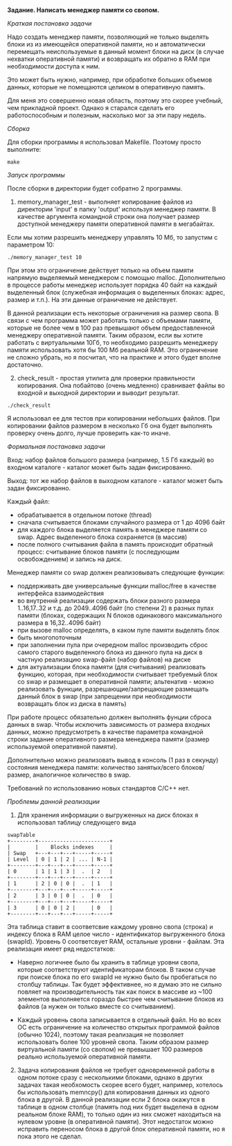 **Задание. Написать менеджер памяти со свопом.**

*Краткая постановка задачи*

Надо создать менеджер памяти, позволяющий не только выделять блоки из 
из имеющейся оперативной памяти, но и автоматически перемещать неиспользуемые
в данный момент блоки на диск (в случае нехватки оперативной памяти) и
возвращать их обратно в RAM при необходимости доступа к ним.

Это может быть нужно, например, при обработке больших объемов
данных, которые не помещаются целиком в оперативную память.

Для меня это совершенно новая область, поэтому это скорее учебный,
чем прикладной проект. Однако я старался сделать его работоспособным
и полезным, насколько мог за эти пару недель.

*Сборка*

Для сборки программы я использовал Makefile. Поэтому просто выполните:
```
make
```

*Запуск программы*

После сборки в директории будет собратно 2 программы.

1. memory_manager_test - выполняет копирование файлов из директории 'input' в папку 'output'
используя менеджер памяти. В качестве аргумента командной строки она получает размер
доступной менеджеру памяти оперативной памяти в мегабайтах. 

Если мы хотим разрешить менеджеру управлять 10 Мб, то запустим с параметром 10:

```
./memory_manager_test 10
```

При этом это ограничение действует только на объем памяти напрямую выделяемый менеджером с помощью malloc.
Дополнительно в процессе работы менеджер использует порядка 40 байт на каждый выделенный блок (служебная информация о выделенных блоках: адрес, размер и т.п.). На эти данные ограничение не действует.

В данной реализации есть некоторые ограничения на размер свопа. В связи с чем программа может работать
только с объемами памяти, которые не более чем в 100 раз превышают объем предоставленной менеджеру 
оперативной памяти. Таким образом, если вы хотите работать с виртуальными 10Гб, то необходимо
разрешить менеджеру памяти использовать хотя бы 100 Мб реальной RAM. Это ограничение не сложно убрать, 
но я посчитал, что на практике и этого будет вполне достаточно.

2. check_result - простая утилита для проверки правильности копирования. Она побайтово (очень медленно)
сравнивает файлы во входной и выходной директории и выводит результат. 
```
./check_result
```
Я использовал ее для тестов при
копировании небольших файлов. При копировании файлов размером в несколько Гб она будет выполнять проверку
очень долго, лучше проверить как-то иначе.


*Формальная постановка задачи*

Вход: набор файлов большого размера (например, 1.5 Гб каждый) во входном
каталоге - каталог может быть задан фиксированно.

Выход: тот же набор файлов в выходном каталоге - каталог может быть задан фиксированно.

Каждый файл:
- обрабатывается в отдельном потоке (thread)
- сначала считывается блоками случайного размера от 1 до 4096 байт
- для каждого блока выделяется память в менеджере памяти со swap. Адрес
  выделенного блока сохраняется (в массив)
- после полного считывания файла в память происходит обратный процесс:
  считывание блоков памяти
  (с последующим освобождением) и запись на диск.

Менеджер памяти со swap должен реализовывать следующие функции:
- поддерживать две универсальные функции malloc/free в качестве интерфейса взаимодействия
- во внутреннй реализации содержать блоки разного размера 1..16,17..32 и
  т.д. до 2049..4096 байт (по степени 2) в разных пулах памяти (блоках,
  содержащих N блоков одинакового максимального размера в 16,32..4096 байт)
- при вызове malloc определять, в каком пуле памяти выделять блок
- быть многопоточным
- при заполнении пула при очередном malloc производить сброс самого старого
  выделенного блока из данного пула на диск в частную реализацию swap-файл
  (набор файлов) на диске
- для актуализации блока памяти (для считывания) реализовать функцию,
  которая, при необходимости считывает требуемый блок со swap и размещает в
  оперативной памяти; альтенатив - можно реализовать функции,
  разрешающие/запрещающие размещать данный блок в swap (при запрещении при
  необходимости возвращать блок из диска в память)

При работе процесс обязательно должен выполнять фунции сброса данных в swap.
Чтобы исключить зависимость от размера входных данных, можно предусмотреть в
качестве параметра командной строки задание оперативного размера менеджера
памяти (размер используемой оперативной памяти).

Дополнительно можно реализовать вывод в консоль (1 раз в секунду) состояния менеджера памяти:
количество занятых/всего блоков/размер, аналогичное количество в swap.

Требований по использованию новых стандартов C/C++ нет.

*Проблемы данной реализации*

1. Для хранения информации о выгруженных на диск блоках я использовал таблицу следующего вида

```
swapTable
+--------+-----------------------+
|        |    Blocks indexes     |
| Swap   +---+---+---+-----+-----+
| Level  | 0 | 1 | 2 | ... | N-1 |
+--------+---+---+---+-----+-----+
| 0      | 1 | 1 | 3 |  .  | 2   |
+--------+---+---+---+-----+-----+
| 1      | 2 | 0 | 0 |  .  | 1   |
+--------+---+---+---+-----+-----+
| 2      | 3 | 0 | 0 |  .  | 0   |
+--------+---+---+---+-----+-----+
| 3      | 0 | 0 | 2 |     | 0   |
+--------+---+---+---+-----+-----+
```

Эта таблица ставит в соответсвие каждому уровню свопа (строка) и индексу блока в RAM целое число - идентификатор
выгруженного блока (swapId). Уровень 0 соответсвует RAM, остальные уровни - файлам. Эта реализация имеет ряд недостатков:
- Наверно логичнее было бы хранить в таблице уровни свопа, которые соответствуют идентификаторам блоков. В таком
случае при поиске блока по его swapId не нужно было бы пробегаться по столбцу таблицы. Так будет эффективнее, но
я думаю это не сильно повляет на производительность так как поиск в массиве из ~100 элементов выполняется гораздо
быстрее чем считывание блоков из файлов (а нужен он только вместе со считыванием).

- Каждый уровень свопа записывается в отдельный файл. Но во всех ОС есть ограничение на количество открытых 
программой файлов (обычно 1024), поэтому такая реализация не позволяет использовать более 100 уровней свопа.
Таким образом размер виртуальной памяти (со свопом) не превышает 100 размеров реально используемой оперативной
памяти.

2. Задача копирования файлов не требует одновременной работы в одном потоке сразу с несколькими блоками, 
однако в других задачах такая необхомость скорее всего будет, например, хотелось бы использовать memncpy()
для копирования данных из одного блока в другой. В данной реализации если 2 блока окажутся в таблице в одном
столбце (память под них будет выделена в одном реальном блоке RAM), то только один из них сможет находиться
на нулевом уровне (в оперативной памяти). 
Этот недостаток можно исправить переносом блока в другой блок оперативной памяти, но я пока этого не сделал.
